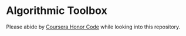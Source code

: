 # Algorithmic Toolbox
Please abide by [Coursera Honor Code](https://learner.coursera.help/hc/en-us/articles/209818863-Coursera-Honor-Code) while looking into this repository.

